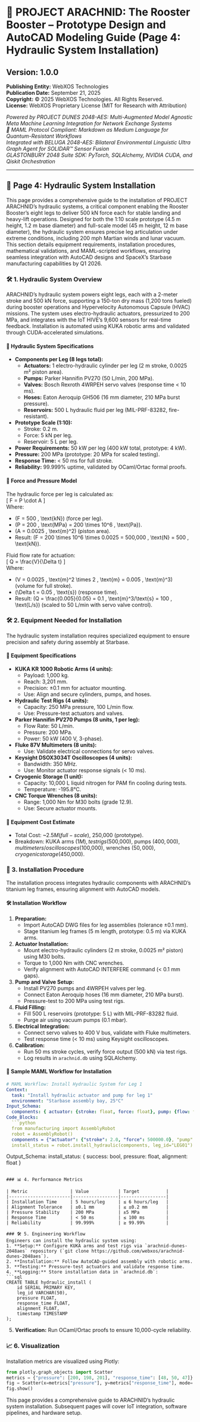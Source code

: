 # 🚀 PROJECT ARACHNID: The Rooster Booster – Prototype Design and AutoCAD Modeling Guide (Page 4: Hydraulic System Installation)

## Version: 1.0.0  
**Publishing Entity:** WebXOS Technologies  
**Publication Date:** September 21, 2025  
**Copyright:** © 2025 WebXOS Technologies. All Rights Reserved.  
**License:** WebXOS Proprietary License (MIT for Research with Attribution)  

*Powered by PROJECT DUNES 2048-AES: Multi-Augmented Model Agnostic Meta Machine Learning Integration for Network Exchange Systems*  
*🐪 MAML Protocol Compliant: Markdown as Medium Language for Quantum-Resistant Workflows*  
*Integrated with BELUGA 2048-AES: Bilateral Environmental Linguistic Ultra Graph Agent for SOLIDAR™ Sensor Fusion*  
*GLASTONBURY 2048 Suite SDK: PyTorch, SQLAlchemy, NVIDIA CUDA, and Qiskit Orchestration*  

---

## 📜 Page 4: Hydraulic System Installation  

This page provides a comprehensive guide to the installation of PROJECT ARACHNID’s hydraulic systems, a critical component enabling the Rooster Booster’s eight legs to deliver 500 kN force each for stable landing and heavy-lift operations. Designed for both the 1:10 scale prototype (4.5 m height, 1.2 m base diameter) and full-scale model (45 m height, 12 m base diameter), the hydraulic system ensures precise leg articulation under extreme conditions, including 200 mph Martian winds and lunar vacuum. This section details equipment requirements, installation procedures, mathematical validations, and MAML-scripted workflows, ensuring seamless integration with AutoCAD designs and SpaceX’s Starbase manufacturing capabilities by Q1 2026.

### 🛠️ 1. Hydraulic System Overview  

ARACHNID’s hydraulic system powers eight legs, each with a 2-meter stroke and 500 kN force, supporting a 150-ton dry mass (1,200 tons fueled) during booster operations and Hypervelocity Autonomous Capsule (HVAC) missions. The system uses electro-hydraulic actuators, pressurized to 200 MPa, and integrates with the IoT HIVE’s 9,600 sensors for real-time feedback. Installation is automated using KUKA robotic arms and validated through CUDA-accelerated simulations.

#### 📏 Hydraulic System Specifications  
- **Components per Leg (8 legs total):**  
  - **Actuators:** 1 electro-hydraulic cylinder per leg (2 m stroke, 0.0025 m² piston area).  
  - **Pumps:** Parker Hannifin PV270 (50 L/min, 200 MPa).  
  - **Valves:** Bosch Rexroth 4WRPEH servo valves (response time < 10 ms).  
  - **Hoses:** Eaton Aeroquip GH506 (16 mm diameter, 210 MPa burst pressure).  
  - **Reservoirs:** 500 L hydraulic fluid per leg (MIL-PRF-83282, fire-resistant).  
- **Prototype Scale (1:10):**  
  - Stroke: 0.2 m.  
  - Force: 5 kN per leg.  
  - Reservoir: 5 L per leg.  
- **Power Requirements:** 50 kW per leg (400 kW total, prototype: 4 kW).  
- **Pressure:** 200 MPa (prototype: 20 MPa for scaled testing).  
- **Response Time:** < 50 ms for full stroke.  
- **Reliability:** 99.999% uptime, validated by OCaml/Ortac formal proofs.  

#### 🔢 Force and Pressure Model  
The hydraulic force per leg is calculated as:  
\[
F = P \cdot A
\]  
Where:  
- \(F = 500 \, \text{kN}\) (force per leg).  
- \(P = 200 \, \text{MPa} = 200 \times 10^6 \, \text{Pa}\).  
- \(A = 0.0025 \, \text{m}^2\) (piston area).  
- Result: \(F = 200 \times 10^6 \times 0.0025 = 500,000 \, \text{N} = 500 \, \text{kN}\).  

Fluid flow rate for actuation:  
\[
Q = \frac{V}{\Delta t}
\]  
Where:  
- \(V = 0.0025 \, \text{m}^2 \times 2 \, \text{m} = 0.005 \, \text{m}^3\) (volume for full stroke).  
- \(\Delta t = 0.05 \, \text{s}\) (response time).  
- Result: \(Q = \frac{0.005}{0.05} = 0.1 \, \text{m}^3/\text{s} = 100 \, \text{L/s}\) (scaled to 50 L/min with servo valve control).  

### 🛠️ 2. Equipment Needed for Installation  

The hydraulic system installation requires specialized equipment to ensure precision and safety during assembly at Starbase.

#### 📏 Equipment Specifications  
- **KUKA KR 1000 Robotic Arms (4 units):**  
  - Payload: 1,000 kg.  
  - Reach: 3,201 mm.  
  - Precision: ±0.1 mm for actuator mounting.  
  - Use: Align and secure cylinders, pumps, and hoses.  
- **Hydraulic Test Rigs (4 units):**  
  - Capacity: 250 MPa pressure, 100 L/min flow.  
  - Use: Pressure-test actuators and valves.  
- **Parker Hannifin PV270 Pumps (8 units, 1 per leg):**  
  - Flow Rate: 50 L/min.  
  - Pressure: 200 MPa.  
  - Power: 50 kW (400 V, 3-phase).  
- **Fluke 87V Multimeters (8 units):**  
  - Use: Validate electrical connections for servo valves.  
- **Keysight DSOX3034T Oscilloscopes (4 units):**  
  - Bandwidth: 350 MHz.  
  - Use: Monitor actuator response signals (< 10 ms).  
- **Cryogenic Storage (1 unit):**  
  - Capacity: 10,000 L liquid nitrogen for PAM fin cooling during tests.  
  - Temperature: -195.8°C.  
- **CNC Torque Wrenches (8 units):**  
  - Range: 1,000 Nm for M30 bolts (grade 12.9).  
  - Use: Secure actuator mounts.  

#### 🔢 Equipment Cost Estimate  
- Total Cost: ~$2.5M (full-scale), ~$250,000 (prototype).  
- Breakdown: KUKA arms ($1M), test rigs ($500,000), pumps ($400,000), multimeters/oscilloscopes ($100,000), wrenches ($50,000), cryogenic storage ($450,000).  

### 📜 3. Installation Procedure  

The installation process integrates hydraulic components with ARACHNID’s titanium leg frames, ensuring alignment with AutoCAD models.

#### 🛠️ Installation Workflow  
1. **Preparation:**  
   - Import AutoCAD DWG files for leg assemblies (tolerance ±0.1 mm).  
   - Stage titanium leg frames (5 m length, prototype: 0.5 m) via KUKA arms.  
2. **Actuator Installation:**  
   - Mount electro-hydraulic cylinders (2 m stroke, 0.0025 m² piston) using M30 bolts.  
   - Torque to 1,000 Nm with CNC wrenches.  
   - Verify alignment with AutoCAD INTERFERE command (< 0.1 mm gaps).  
3. **Pump and Valve Setup:**  
   - Install PV270 pumps and 4WRPEH valves per leg.  
   - Connect Eaton Aeroquip hoses (16 mm diameter, 210 MPa burst).  
   - Pressure-test to 200 MPa using test rigs.  
4. **Fluid Filling:**  
   - Fill 500 L reservoirs (prototype: 5 L) with MIL-PRF-83282 fluid.  
   - Purge air using vacuum pumps (0.1 mbar).  
5. **Electrical Integration:**  
   - Connect servo valves to 400 V bus, validate with Fluke multimeters.  
   - Test response time (< 10 ms) using Keysight oscilloscopes.  
6. **Calibration:**  
   - Run 50 ms stroke cycles, verify force output (500 kN) via test rigs.  
   - Log results in `arachnid.db` using SQLAlchemy.  

#### 📜 Sample MAML Workflow for Installation  
```yaml
# MAML Workflow: Install Hydraulic System for Leg 1
Context:
  task: "Install hydraulic actuator and pump for leg 1"
  environment: "Starbase assembly bay, 25°C"
Input_Schema:
  components: { actuator: {stroke: float, force: float}, pump: {flow: float} }
Code_Blocks:
  ```python
  from manufacturing import AssemblyRobot
  robot = AssemblyRobot()
  components = {"actuator": {"stroke": 2.0, "force": 500000.0}, "pump": {"flow": 50.0}}
  install_status = robot.install_hydraulic(components, leg_id="LEG01")
  ```
Output_Schema:
  install_status: { success: bool, pressure: float, alignment: float }
```

### 📊 4. Performance Metrics  

| Metric                | Value           | Target          |
|-----------------------|-----------------|-----------------|
| Installation Time     | 5 hours/leg     | ≤ 6 hours/leg   |
| Alignment Tolerance   | ±0.1 mm         | ≤ ±0.2 mm       |
| Pressure Stability    | 200 MPa         | ±5 MPa          |
| Response Time         | < 50 ms         | ≤ 100 ms        |
| Reliability           | 99.999%         | ≥ 99.99%        |

### 🛠️ 5. Engineering Workflow  
Engineers can install the hydraulic system using:  
1. **Setup:** Configure KUKA arms and test rigs via `arachnid-dunes-2048aes` repository (`git clone https://github.com/webxos/arachnid-dunes-2048aes`).  
2. **Installation:** Follow AutoCAD-guided assembly with robotic arms.  
3. **Testing:** Pressure-test actuators and validate response time.  
4. **Logging:** Store installation data in `arachnid.db`:  
```sql
CREATE TABLE hydraulic_install (
    id SERIAL PRIMARY KEY,
    leg_id VARCHAR(50),
    pressure FLOAT,
    response_time FLOAT,
    alignment FLOAT,
    timestamp TIMESTAMP
);
```
5. **Verification:** Run OCaml/Ortac proofs to ensure 10,000-cycle reliability.  

### 📈 6. Visualization  
Installation metrics are visualized using Plotly:  
```python
from plotly.graph_objects import Scatter
metrics = {"pressure": [200, 198, 201], "response_time": [48, 50, 47]}
fig = Scatter(x=metrics["pressure"], y=metrics["response_time"], mode='markers')
fig.show()
```

This page provides a comprehensive guide to ARACHNID’s hydraulic system installation. Subsequent pages will cover IoT integration, software pipelines, and hardware setup.